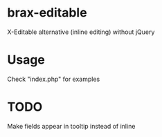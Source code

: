 # brax-editable
X-Editable alternative (inline editing) without jQuery

# Usage

Check "index.php" for examples

# TODO

Make fields appear in tooltip instead of inline